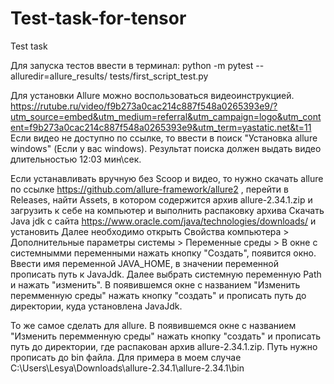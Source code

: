 # Test-task-for-tensor
Test task

Для запуска тестов ввести в терминал: python -m pytest --alluredir=allure_results/ tests/first_script_test.py

Для установки Allure можно воспользоваться видеоинструкцией. https://rutube.ru/video/f9b273a0cac214c887f548a0265393e9/?utm_source=embed&utm_medium=referral&utm_campaign=logo&utm_content=f9b273a0cac214c887f548a0265393e9&utm_term=yastatic.net&t=11
Если видео не доступно по ссылке, то ввести в поиск "Установка allure windows" (Если у вас windows). Результат поиска должен выдать видео длительностью 12:03 мин\сек.

Если устанавливать вручную без Scoop и видео, то нужно скачать allure по ссылке https://github.com/allure-framework/allure2 , перейти в Releases, найти Assets, в котором содержится архив allure-2.34.1.zip и загрузить к себе на компьютер и выполнить распаковку архива
Скачать Java jdk с сайта https://www.oracle.com/java/technologies/downloads/ и установить
Далее необходимо открыть Свойства компьютера > Дополнительные параметры системы > Переменные среды > В окне с системнымми переменными нажать кнопку "Создать", появится окно. Ввести имя переменной JAVA_HOME, в значении переменной прописать путь к JavaJdk.
Далее выбрать системную переменную Path и нажать "изменить". В появившемся окне с названием "Изменить перемменную среды" нажать кнопку "создать" и прописать путь до директории, куда установлена JavaJdk. 

То же самое сделать для allure. В появившемся окне с названием "Изменить перемменную среды" нажать кнопку "создать" и прописать путь до директории, где распакован архив allure-2.34.1.zip. Путь нужно прописать до bin файла.
Для примера в моем случае C:\Users\Lesya\Downloads\allure-2.34.1\allure-2.34.1\bin 
